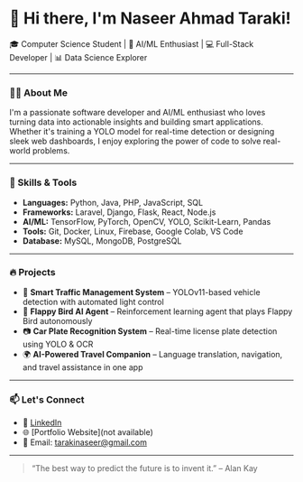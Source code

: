 # 👋 Hi there, I'm Naseer Ahmad Taraki!

🎓 Computer Science Student | 🤖 AI/ML Enthusiast | 💻 Full-Stack Developer | 📊 Data Science Explorer

---

### 👨‍💻 About Me

I'm a passionate software developer and AI/ML enthusiast who loves turning data into actionable insights and building smart applications. Whether it's training a YOLO model for real-time detection or designing sleek web dashboards, I enjoy exploring the power of code to solve real-world problems.

---

### 🧠 Skills & Tools

- **Languages:** Python, Java, PHP, JavaScript, SQL
- **Frameworks:** Laravel, Django, Flask, React, Node.js
- **AI/ML:** TensorFlow, PyTorch, OpenCV, YOLO, Scikit-Learn, Pandas
- **Tools:** Git, Docker, Linux, Firebase, Google Colab, VS Code
- **Database:** MySQL, MongoDB, PostgreSQL

---

### 🔥 Projects

- 🚦 **Smart Traffic Management System** – YOLOv11-based vehicle detection with automated light control  
- 🧠 **Flappy Bird AI Agent** – Reinforcement learning agent that plays Flappy Bird autonomously  
- 📷 **Car Plate Recognition System** – Real-time license plate detection using YOLO & OCR  
- 🌍 **AI-Powered Travel Companion** – Language translation, navigation, and travel assistance in one app  

---

### 📫 Let's Connect

- 💼 [LinkedIn]([https://www.linkedin.com/in/your-profile](https://www.linkedin.com/in/naseer-ahmad-taraki-590122324/))
- 🌐 [Portfolio Website](not available)
- 📧 Email: tarakinaseer@gmail.com

---

> “The best way to predict the future is to invent it.” – Alan Kay
